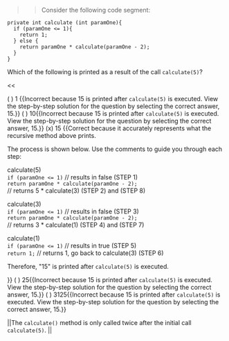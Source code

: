 >>Consider the following code segment:
<pre><code class="java language-java">private int calculate (int paramOne){
  if (paramOne &lt;= 1){
    return 1;
  } else {
    return paramOne * calculate(paramOne - 2);
  }
}
</code></pre>
<p>Which of the following is printed as a result of the call <code>calculate(5)</code>?</p><<

( ) 1 {{Incorrect because 15 is printed after <code>calculate(5)</code> is executed. View the step-by-step solution for the question by selecting the correct answer, 15.}}
( ) 10{{Incorrect because 15 is printed after <code>calculate(5)</code> is executed. View the step-by-step solution for the question by selecting the correct answer, 15.}}
(x) 15 {{Correct because it accurately represents what the recursive method above prints.
<p>The process is shown below. Use the comments to guide you through each step:</p>
<p>calculate(5)<br/>
<code>if (paramOne &lt;= 1)</code> // results in false (STEP 1)<br/>
<code>return paramOne * calculate(paramOne - 2);</code><br/> // returns 5 * calculate(3) (STEP 2) and (STEP 8)</p>
<p>calculate(3)<br/>
<code>if (paramOne &lt;= 1)</code> // results in false (STEP 3)<br/>
<code>return paramOne * calculate(paramOne - 2);</code><br/> // returns 3 * calculate(1) (STEP 4) and (STEP 7)</p>
<p>calculate(1)<br/>
<code>if (paramOne &lt;= 1)</code> // results in true (STEP 5)<br/>
<code>return 1;</code> // returns 1, go back to calculate(3) (STEP 6)</p>
<p>Therefore, "15" is printed after <code>calculate(5)</code> is executed.</p>}}
( ) 25{{Incorrect because 15 is printed after <code>calculate(5)</code> is executed. View the step-by-step solution for the question by selecting the correct answer, 15.}}
( ) 3125{{Incorrect because 15 is printed after <code>calculate(5)</code> is executed. View the step-by-step solution for the question by selecting the correct answer, 15.}}

||The <code>calculate()</code> method is only called twice after the initial call <code>calculate(5)</code>. ||
